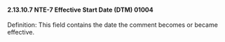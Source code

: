 #### 2.13.10.7 NTE-7 Effective Start Date (DTM) 01004

Definition: This field contains the date the comment becomes or became effective.
